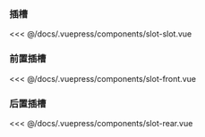 ### 插槽

<code-contain compName="SlotSlot" link="https://codesandbox.io/s/chacao-697j3?fontsize=14">  
<<< @/docs/.vuepress/components/slot-slot.vue
</code-contain>

### 前置插槽

<code-contain compName="SlotFront" link="https://codesandbox.io/s/qianzhichacao-5phtv?fontsize=14">  
<<< @/docs/.vuepress/components/slot-front.vue
</code-contain>

### 后置插槽

<code-contain compName="SlotRear" link="https://codesandbox.io/s/houzhichacao-vrkco?fontsize=14">  
<<< @/docs/.vuepress/components/slot-rear.vue
</code-contain>